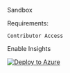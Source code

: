 Sandbox


Requirements:

    Contributor Access

Enable Insights

[![Deploy to Azure](https://aka.ms/deploytoazurebutton)](https://portal.azure.com/#create/Microsoft.Template/uri/https://raw.githubusercontent.com/ecapote/arm_templates/main/azureDeploy.json)







